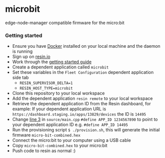 # microbit
edge-node-manager compatible firmware for the micro:bit

### Getting started
 - Ensure you have [Docker](https://www.docker.com/) installed on your local machine and the daemon is running
 - Sign up on [resin.io](https://dashboard.resin.io/signup)
 - Work through the [getting started guide](https://docs.resin.io/raspberrypi3/nodejs/getting-started/)
 - Create a dependent application called `microbit`
 - Set these variables in the `Fleet Configuration` dependent application side tab
    - `RESIN_SUPERVISOR_DELTA=1`
    - `RESIN_HOST_TYPE=microbit`
 - Clone this repository to your local workspace
 - Add the dependent application `resin remote` to your local workspace
 - Retrieve the dependent application ID from the Resin dashboard, for example: If your dependent application URL is
 `https://dashboard.staging.io/apps/13829/devices` the ID is `14495`
 - Change [line 3](https://github.com/resin-io-projects/micro-bit/blob/master/source/main.cpp#L3) in `source/main.cpp` `#define APP_ID 1234567890` to point to your dependent application ID e.g. `#define APP_ID 14495`
 - Run the provisioning script `$ ./provision.sh`, this will generate the initial firmware `micro-bit-combined.hex`
 - Connect the micro:bit to your computer using a USB cable
 - Copy `micro-bit-combined.hex` to your micro:bit
 - Push code to resin as normal :)
